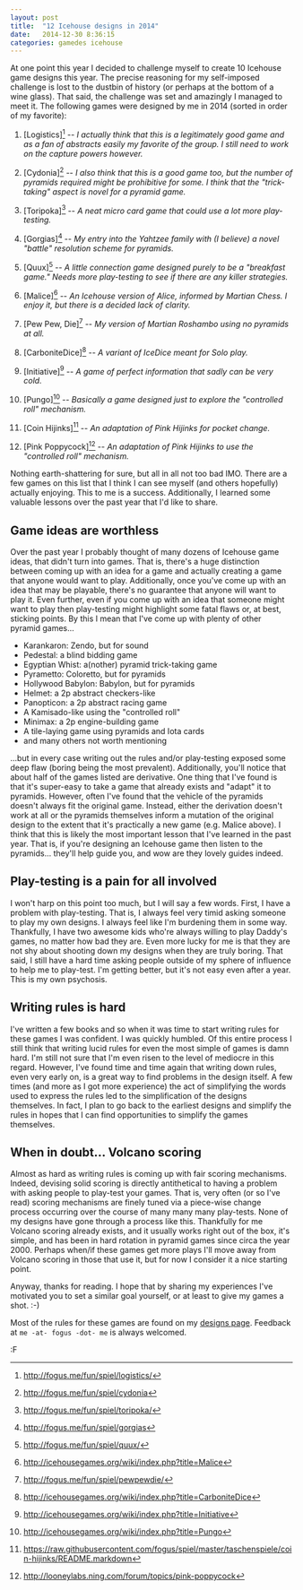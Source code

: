 ```yaml
---
layout: post
title:  "12 Icehouse designs in 2014"
date:   2014-12-30 8:36:15
categories: gamedes icehouse
---
```


At one point this year I decided to challenge myself to create 10 Icehouse game designs this year.  The precise reasoning for my self-imposed challenge is lost to the dustbin of history (or perhaps at the bottom of a wine glass).  That said, the challenge was set and amazingly I managed to meet it.  The following games were designed by me in 2014 (sorted in order of my favorite):

 1. [Logistics][^1] -- *I actually think that this is a legitimately 
    good game and as a fan of abstracts easily my favorite of the
	group. I still need to work on the capture powers however.*

 2. [Cydonia][^2] -- *I also think that this is a good game too, 
    but the number of pyramids required might be prohibitive for 
	some. I think that the "trick-taking" aspect is novel for a
	pyramid	game.*
	
 3. [Toripoka][^3] -- *A neat micro card game that could use a 
    lot more play-testing.*

 4. [Gorgias][^4] -- *My entry into the Yahtzee family with 
    (I believe) a novel "battle" resolution scheme for pyramids.*
	
 5. [Quux][^5] -- *A little connection game designed purely to be 
    a "breakfast game." Needs more play-testing to see if there
	are any killer strategies.*
 
 6. [Malice][^6] -- *An Icehouse version of Alice, informed by Martian
    Chess.  I enjoy it, but there is a decided lack of clarity.*

 7. [Pew Pew, Die][^7] -- *My version of Martian Roshambo using no
    pyramids at all.*
	
 8. [CarboniteDice][^8] -- *A variant of IceDice meant for Solo play.*
 
 9. [Initiative][^9] -- *A game of perfect information that sadly can 
    be very cold.*
 
 10. [Pungo][^10] -- *Basically a game designed just to explore the 
    "controlled roll" mechanism.*
	
 11. [Coin Hijinks][^11] -- *An adaptation of Pink Hijinks for pocket
   change.*

12. [Pink Poppycock][^12] -- *An adaptation of Pink Hijinks to use the
   "controlled roll" mechanism.*

Nothing earth-shattering for sure, but all in all not too bad IMO.  There are a few games on this list that I think I can see myself (and others hopefully) actually enjoying.  This to me is a success.  Additionally, I learned some valuable lessons over the past year that I'd like to share.

[^1]: http://fogus.me/fun/spiel/logistics/
[^2]: http://fogus.me/fun/spiel/cydonia
[^3]: http://fogus.me/fun/spiel/toripoka/
[^4]: http://fogus.me/fun/spiel/gorgias
[^5]: http://fogus.me/fun/spiel/quux/
[^6]: http://icehousegames.org/wiki/index.php?title=Malice
[^7]: http://fogus.me/fun/spiel/pewpewdie/
[^8]: http://icehousegames.org/wiki/index.php?title=CarboniteDice
[^9]: http://icehousegames.org/wiki/index.php?title=Initiative
[^10]: http://icehousegames.org/wiki/index.php?title=Pungo
[^11]: https://raw.githubusercontent.com/fogus/spiel/master/taschenspiele/coin-hijinks/README.markdown
[^12]: http://looneylabs.ning.com/forum/topics/pink-poppycock

## Game ideas are worthless

Over the past year I probably thought of many dozens of Icehouse game ideas, that didn't turn into games.  That is, there's a huge distinction between coming up with an idea for a game and actually creating a game that anyone would want to play.  Additionally, once you've come up with an idea that may be playable, there's no guarantee that anyone will want to play it.  Even further, even if you come up with an idea that someone might want to play then play-testing might highlight some fatal flaws or, at best, sticking points.  By this I mean that I've come up with plenty of other pyramid games...

 * Karankaron: Zendo, but for sound
 * Pedestal: a blind bidding game
 * Egyptian Whist: a(nother) pyramid trick-taking game
 * Pyrametto: Coloretto, but for pyramids
 * Hollywood Babylon: Babylon, but for pyramids
 * Helmet: a 2p abstract checkers-like
 * Panopticon: a 2p abstract racing game
 * A Kamisado-like using the "controlled roll"
 * Minimax: a 2p engine-building game
 * A tile-laying game using pyramids and Iota cards
 * and many others not worth mentioning

...but in every case writing out the rules and/or play-testing exposed some deep flaw (boring being the most prevalent).  Additionally, you'll notice that about half of the games listed are derivative.  One thing that I've found is that it's super-easy to take a game that already exists and "adapt" it to pyramids.  However, often I've found that the vehicle of the pyramids doesn't always fit the original game.  Instead, either the derivation doesn't work at all or the pyramids themselves inform a mutation of the original design to the extent that it's practically a new game (e.g. Malice above).  I think that this is likely the most important lesson that I've learned in the past year.  That is, if you're designing an Icehouse game then listen to the pyramids... they'll help guide you, and wow are they lovely guides indeed.

## Play-testing is a pain for all involved

I won't harp on this point too much, but I will say a few words.  First, I have a problem with play-testing.  That is, I always feel very timid asking someone to play my own designs.  I always feel like I'm burdening them in some way.  Thankfully, I have two awesome kids who're always willing to play Daddy's games, no matter how bad they are.  Even more lucky for me is that they are not shy about shooting down my designs when they are truly boring.  That said, I still have a hard time asking people outside of my sphere of influence to help me to play-test.  I'm getting better, but it's not easy even after a year.  This is my own psychosis.

## Writing rules is hard

I've written a few books and so when it was time to start writing rules for these games I was confident.  I was quickly humbled.  Of this entire process I still think that writing lucid rules for even the most simple of games is damn hard.  I'm still not sure that I'm even risen to the level of mediocre in this regard.  However, I've found time and time again that writing down rules, even very early on, is a great way to find problems in the design itself.  A few times (and more as I got more experience) the act of simplifying the words used to express the rules led to the simplification of the designs themselves.  In fact, I plan to go back to the earliest designs and simplify the rules in hopes that I can find opportunities to simplify the games themselves.

## When in doubt... Volcano scoring

Almost as hard as writing rules is coming up with fair scoring mechanisms.  Indeed, devising solid scoring is directly antithetical to having a problem with asking people to play-test your games.  That is, very often (or so I've read) scoring mechanisms are finely tuned via a piece-wise change process occurring over the course of many many many play-tests.  None of my designs have gone through a process like this.  Thankfully for me Volcano scoring already exists, and it usually works right out of the box, it's simple, and has been in hard rotation in pyramid games since circa the year 2000.  Perhaps when/if these games get more plays I'll move away from Volcano scoring in those that use it, but for now I consider it a nice starting point.

Anyway, thanks for reading.  I hope that by sharing my experiences I've motivated you to set a similar goal yourself, or at least to give my games a shot. :-)

Most of the rules for these games are found on my [designs page](http://fogus.github.io/spiel/designs/).  Feedback at `me -at- fogus -dot- me` is always welcomed.

:F
